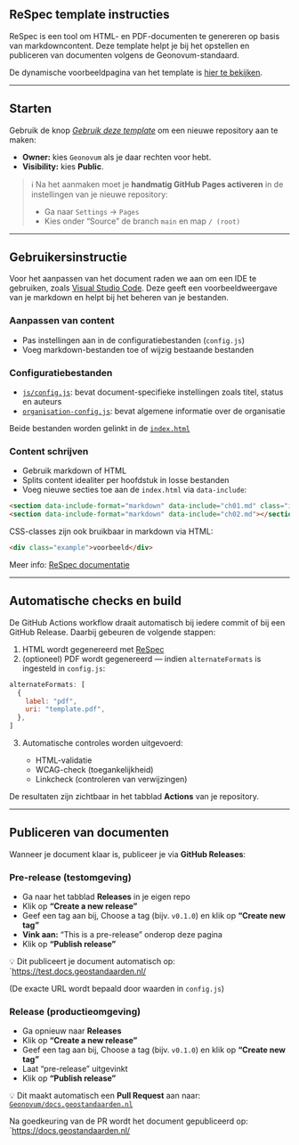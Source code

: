 ## ReSpec template instructies

ReSpec is een tool om HTML- en PDF-documenten te genereren op basis van markdowncontent. Deze template helpt je bij het opstellen en publiceren van documenten volgens de Geonovum-standaard.

De dynamische voorbeeldpagina van het template is [hier te bekijken](https://geonovum.github.io/NL-ReSpec-GN-template/).

---

## Starten

Gebruik de knop [*Gebruik deze template*](https://github.com/Geonovum/NL-ReSpec-template/generate?description=Geonovum+documenttemplate) om een nieuwe repository aan te maken:

* **Owner:** kies `Geonovum` als je daar rechten voor hebt.
* **Visibility:** kies **Public**.

> ℹ️ Na het aanmaken moet je **handmatig GitHub Pages activeren** in de instellingen van je nieuwe repository:
>
> * Ga naar `Settings` → `Pages`
> * Kies onder “Source” de branch `main` en map `/ (root)`

---

## Gebruikersinstructie

Voor het aanpassen van het document raden we aan om een IDE te gebruiken, zoals [Visual Studio Code](https://code.visualstudio.com/). Deze geeft een voorbeeldweergave van je markdown en helpt bij het beheren van je bestanden.

### Aanpassen van content

* Pas instellingen aan in de configuratiebestanden (`config.js`)
* Voeg markdown-bestanden toe of wijzig bestaande bestanden

### Configuratiebestanden

* [`js/config.js`](js/config.js): bevat document-specifieke instellingen zoals titel, status en auteurs
* [`organisation-config.js`](https://tools.geostandaarden.nl/respec/config/geonovum-config.js): bevat algemene informatie over de organisatie

Beide bestanden worden gelinkt in de [`index.html`](index.html)

### Content schrijven

* Gebruik markdown of HTML
* Splits content idealiter per hoofdstuk in losse bestanden
* Voeg nieuwe secties toe aan de `index.html` via `data-include`:

```html
<section data-include-format="markdown" data-include="ch01.md" class="informative"></section>
<section data-include-format="markdown" data-include="ch02.md"></section>
```

CSS-classes zijn ook bruikbaar in markdown via HTML:

```html
<div class="example">voorbeeld</div>
```

Meer info: [ReSpec documentatie](https://respec.org/docs/#css-classes)

---

## Automatische checks en build

De GitHub Actions workflow draait automatisch bij iedere commit of bij een GitHub Release. Daarbij gebeuren de volgende stappen:

1. HTML wordt gegenereerd met [ReSpec](https://respec.org/)
2. (optioneel) PDF wordt gegenereerd — indien `alternateFormats` is ingesteld in `config.js`:

```js
alternateFormats: [
  {
    label: "pdf",
    uri: "template.pdf",
  },
]
```

3. Automatische controles worden uitgevoerd:

    * HTML-validatie
    * WCAG-check (toegankelijkheid)
    * Linkcheck (controleren van verwijzingen)

De resultaten zijn zichtbaar in het tabblad **Actions** van je repository.

---

## Publiceren van documenten

Wanneer je document klaar is, publiceer je via **GitHub Releases**:

### Pre-release (testomgeving)

* Ga naar het tabblad **Releases** in je eigen repo
* Klik op **“Create a new release”**
* Geef een tag aan bij, Choose a tag (bijv. `v0.1.0`) en klik op **“Create new tag”**
* **Vink aan:** “This is a pre-release” onderop deze pagina
* Klik op **“Publish release”**

💡 Dit publiceert je document automatisch op:
`https://test.docs.geostandaarden.nl/

(De exacte URL wordt bepaald door waarden in `config.js`)

### Release (productieomgeving)

* Ga opnieuw naar **Releases**
* Klik op **“Create a new release”**
* Geef een tag aan bij, Choose a tag (bijv. `v0.1.0`) en klik op **“Create new tag”**
* Laat “pre-release” uitgevinkt
* Klik op **“Publish release”**

💡 Dit maakt automatisch een **Pull Request** aan naar:
[`Geonovum/docs.geostandaarden.nl`](https://github.com/Geonovum/docs.geostandaarden.nl/pulls)

Na goedkeuring van de PR wordt het document gepubliceerd op:
`https://docs.geostandaarden.nl/